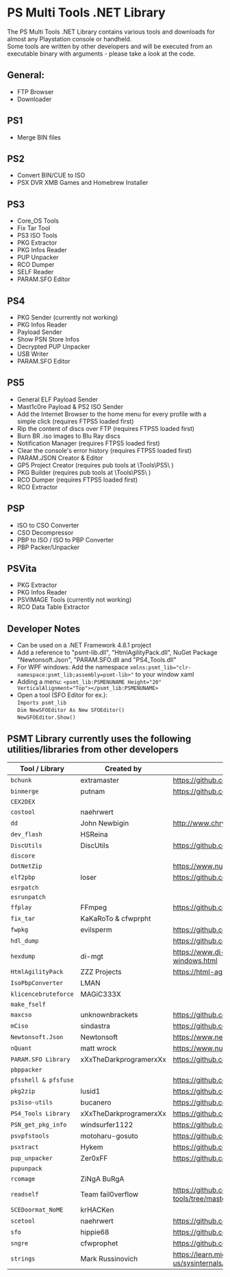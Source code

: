 # PS Multi Tools .NET Library
The PS Multi Tools .NET Library contains various tools and downloads for almost any Playstation console or handheld. </br>
Some tools are written by other developers and will be executed from an executable binary with arguments - please take a look at the code.

## General:
- FTP Browser
- Downloader

## PS1
- Merge BIN files

## PS2
- Convert BIN/CUE to ISO
- PSX DVR XMB Games and Homebrew Installer

## PS3
- Core_OS Tools
- Fix Tar Tool
- PS3 ISO Tools
- PKG Extractor
- PKG Infos Reader
- PUP Unpacker
- RCO Dumper
- SELF Reader
- PARAM.SFO Editor

## PS4
- PKG Sender (currently not working)
- PKG Infos Reader
- Payload Sender
- Show PSN Store Infos
- Decrypted PUP Unpacker
- USB Writer
- PARAM.SFO Editor

## PS5
- General ELF Payload Sender
- Mast1c0re Payload & PS2 ISO Sender
- Add the Internet Browser to the home menu for every profile with a simple click (requires FTPS5 loaded first)
- Rip the content of discs over FTP (requires FTPS5 loaded first)
- Burn BR .iso images to Blu Ray discs
- Notification Manager (requires FTPS5 loaded first)
- Clear the console's error history (requires FTPS5 loaded first)
- PARAM.JSON Creator & Editor
- GP5 Project Creator (requires pub tools at \Tools\PS5\ )
- PKG Builder (requires pub tools at \Tools\PS5\ )
- RCO Dumper (requires FTPS5 loaded first)
- RCO Extractor

## PSP
- ISO to CSO Converter
- CSO Decompressor
- PBP to ISO / ISO to PBP Converter
- PBP Packer/Unpacker

## PSVita
- PKG Extractor
- PKG Infos Reader
- PSVIMAGE Tools (currently not working)
- RCO Data Table Extractor

## Developer Notes
- Can be used on a .NET Framework 4.8.1 project
- Add a reference to "psmt-lib.dll", "HtmlAgilityPack.dll", NuGet Package "Newtonsoft.Json", "PARAM.SFO.dll and "PS4_Tools.dll"
- For WPF windows: Add the namespace ```xmlns:psmt_lib="clr-namespace:psmt_lib;assembly=psmt-lib>"``` to your window xaml
- Adding a menu: ```<psmt_lib:PSMENUNAME Height="20" VerticalAlignment="Top"></psmt_lib:PSMENUNAME>```
- Open a tool (SFO Editor for ex.):</br>```Imports psmt_lib```<br/>```Dim NewSFOEditor As New SFOEditor()```<br/>```NewSFOEditor.Show()```

## PSMT Library currently uses the following utilities/libraries from other developers
| Tool / Library | Created by | Repository |
| --- | --- | --- |
| `bchunk` | extramaster | https://github.com/extramaster/bchunk
| `binmerge` | putnam | https://github.com/putnam/binmerge
| `CEX2DEX` |  | 
| `costool` | naehrwert | 
| `dd` | John Newbigin | http://www.chrysocome.net/dd
| `dev_flash` | HSReina | 
| `DiscUtils` | DiscUtils | https://github.com/DiscUtils/DiscUtils
| `discore` |  | 
| `DotNetZip` |  | https://www.nuget.org/packages/DotNetZip/
| `elf2pbp` | loser | https://github.com/PSP-Archive/elf2pbp
| `esrpatch` |  | 
| `esrunpatch` |  | 
| `ffplay` | FFmpeg | https://github.com/FFmpeg/FFmpeg
| `fix_tar` | KaKaRoTo & cfwprpht | 
| `fwpkg` | evilsperm | https://github.com/evilsperm/fwtool
| `hdl_dump` |  | https://github.com/ps2homebrew/hdl-dump
| `hexdump` | di-mgt | https://www.di-mgt.com.au/hexdump-for-windows.html
| `HtmlAgilityPack` | ZZZ Projects | https://html-agility-pack.net/
| `IsoPbpConverter` | LMAN | 
| `klicencebruteforce` | MAGiC333X | 
| `make_fself` |  | 
| `maxcso` | unknownbrackets | https://github.com/unknownbrackets/maxcso
| `mCiso` | sindastra | https://github.com/sindastra/psp-mciso
| `Newtonsoft.Json` | Newtonsoft | https://www.newtonsoft.com/json
| `nQuant` | matt wrock | https://www.nuget.org/packages/nQuant
| `PARAM.SFO Library` | xXxTheDarkprogramerxXx | https://github.com/xXxTheDarkprogramerxXx/PS4_Tools
| `pbppacker` |  | 
| `pfsshell & pfsfuse` |  | https://github.com/ps2homebrew/pfsshell
| `pkg2zip` | lusid1 | https://github.com/lusid1/pkg2zip
| `ps3iso-utils` | bucanero | https://github.com/bucanero/ps3iso-utils
| `PS4_Tools Library` | xXxTheDarkprogramerxXx | https://github.com/xXxTheDarkprogramerxXx/PS4_Tools
| `PSN_get_pkg_info` | windsurfer1122 | https://github.com/windsurfer1122/PSN_get_pkg_info
| `psvpfstools` | motoharu-gosuto | https://github.com/motoharu-gosuto/psvpfstools
| `psxtract` | Hykem | https://github.com/mrlucas84/psxtract
| `pup_unpacker` | Zer0xFF | https://github.com/Zer0xFF/ps4-pup-unpacker
| `pupunpack` |  | 
| `rcomage` | ZiNgA BuRgA | 
| `readself` | Team fail0verflow | https://github.com/daryl317/fail0verflow-PS3-tools/tree/master
| `SCEDoormat_NoME` | krHACKen | 
| `scetool` | naehrwert | https://github.com/naehrwert/scetool
| `sfo` | hippie68 | https://github.com/hippie68/sfo
| `sngre` | cfwprophet | https://github.com/cfwprpht/Simply_Vita_RCO_Extractor
| `strings` | Mark Russinovich | https://learn.microsoft.com/en-us/sysinternals/downloads/strings
